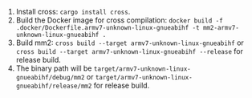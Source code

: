1. Install cross: `cargo install cross`.
2. Build the Docker image for cross compilation: `docker build -f .docker/Dockerfile.armv7-unknown-linux-gnueabihf -t mm2-armv7-unknown-linux-gnueabihf .`
3. Build mm2: `cross build --target armv7-unknown-linux-gnueabihf` or `cross build --target armv7-unknown-linux-gnueabihf --release` for release build.
4. The binary path will be `target/armv7-unknown-linux-gnueabihf/debug/mm2` or `target/armv7-unknown-linux-gnueabihf/release/mm2` for release build.   